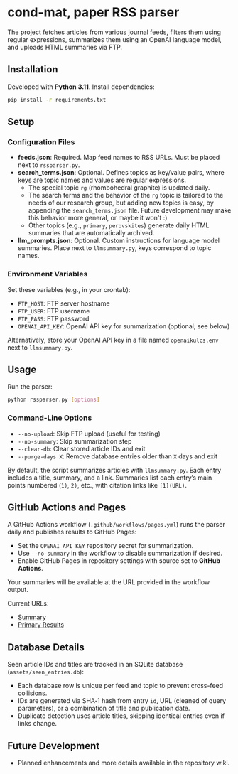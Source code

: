 # cond-mat, paper RSS parser

The project fetches articles from various journal feeds, filters them using regular expressions, summarizes them using an OpenAI language model, and uploads HTML summaries via FTP.

## Installation

Developed with **Python 3.11**. Install dependencies:

```bash
pip install -r requirements.txt
```

## Setup

### Configuration Files

- **feeds.json**: Required. Map feed names to RSS URLs. Must be placed next to `rssparser.py`.
- **search_terms.json**: Optional. Defines topics as key/value pairs, where keys are topic names and values are regular expressions.
  - The special topic `rg` (rhombohedral graphite) is updated daily.
  - The search terms and the behavior of the `rg` topic is tailored to the needs of our research group, but adding new topics is easy, by appending the `search_terms.json` file. Future development may make this behavior more general, or maybe it won't :)
  - Other topics (e.g., `primary`, `perovskites`) generate daily HTML summaries that are automatically archived.
- **llm_prompts.json**: Optional. Custom instructions for language model summaries. Place next to `llmsummary.py`, keys correspond to topic names.

### Environment Variables

Set these variables (e.g., in your crontab):

- `FTP_HOST`: FTP server hostname
- `FTP_USER`: FTP username
- `FTP_PASS`: FTP password
- `OPENAI_API_KEY`: OpenAI API key for summarization (optional; see below)

Alternatively, store your OpenAI API key in a file named `openaikulcs.env` next to `llmsummary.py`.

## Usage

Run the parser:

```bash
python rssparser.py [options]
```

### Command-Line Options

- `--no-upload`: Skip FTP upload (useful for testing)
- `--no-summary`: Skip summarization step
- `--clear-db`: Clear stored article IDs and exit
- `--purge-days X`: Remove database entries older than `X` days and exit

By default, the script summarizes articles with `llmsummary.py`. Each entry includes a title, summary, and a link. Summaries list each entry’s main points numbered (`1)`, `2)`, etc., with citation links like `[1](URL)`.

## GitHub Actions and Pages

A GitHub Actions workflow (`.github/workflows/pages.yml`) runs the parser daily and publishes results to GitHub Pages:

- Set the `OPENAI_API_KEY` repository secret for summarization.
- Use `--no-summary` in the workflow to disable summarization if desired.
- Enable GitHub Pages in repository settings with source set to **GitHub Actions**.

Your summaries will be available at the URL provided in the workflow output.

Current URLs:
- [Summary](https://zrbyte.github.io/paper-firehose/summary.html)
- [Primary Results](https://zrbyte.github.io/paper-firehose/results_primary.html)

## Database Details

Seen article IDs and titles are tracked in an SQLite database (`assets/seen_entries.db`):

- Each database row is unique per feed and topic to prevent cross-feed collisions.
- IDs are generated via SHA‑1 hash from entry `id`, URL (cleaned of query parameters), or a combination of title and publication date.
- Duplicate detection uses article titles, skipping identical entries even if links change.

## Future Development

- Planned enhancements and more details available in the repository wiki.
